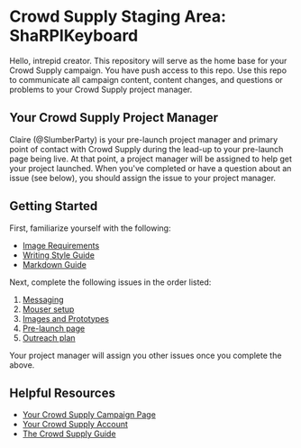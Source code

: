 # Crowd Supply Staging Area: ShaRPIKeyboard

Hello, intrepid creator. This repository will serve as the home base for your Crowd Supply campaign. You have push access to this repo. Use this repo to communicate all campaign content, content changes, and questions or problems to your Crowd Supply project manager.

## Your Crowd Supply Project Manager

Claire (@SlumberParty) is your pre-launch project manager and primary point of contact with Crowd Supply during the lead-up to your pre-launch page being live. At that point, a project manager will be assigned to help get your project launched. When you've completed or have a question about an issue (see below), you should assign the issue to your project manager.

## Getting Started

First, familiarize yourself with the following:

- [Image Requirements](https://www.crowdsupply.com/guide/project-video#image-requirements)
- [Writing Style Guide](https://www.crowdsupply.com/guide/writing-style-guide)
- [Markdown Guide](https://daringfireball.net/projects/markdown/)

Next, complete the following issues in the order listed:

1. [Messaging](https://github.com/crowd-supply-projects/sharpikeyboard/issues/1)
2. [Mouser setup](https://github.com/crowd-supply-projects/sharpikeyboard/issues/2)
3. [Images and Prototypes](https://github.com/crowd-supply-projects/sharpikeyboard/issues/3)
4. [Pre-launch page](https://github.com/crowd-supply-projects/sharpikeyboard/issues/4)
5. [Outreach plan](https://github.com/crowd-supply-projects/sharpikeyboard/issues/5)

Your project manager will assign you other issues once you complete the above.

## Helpful Resources

- [Your Crowd Supply Campaign Page](https://www.crowdsupply.com/morpheans/sharpikeyboard)
- [Your Crowd Supply Account](https://www.crowdsupply.com/account)
- [The Crowd Supply Guide](https://www.crowdsupply.com/guide/)

